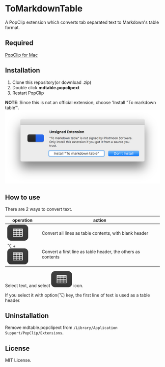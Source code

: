 # ToMarkdownTable
A PopClip extension which converts tab separated text to Markdown's table format.

## Required
[PopClip for Mac](http://pilotmoon.com/popclip/)

## Installation

1. Clone this repository(or download .zip)
2. Double click **mdtable.popclipext**
3. Restart PopClip

**NOTE**: Since this is not an official extension, choose 'Install "To markdown table"'.
![Choose Install](images/installation_alert.png)

## How to use

There are 2 ways to convert text.

|operation|action|
|---|---|
|![](images/icon.png)|Convert all lines as table contents, with blank header|
|⌥ + ![](images/icon.png)|Convert a first line as table header, the others as contents|

Select text, and select ![](images/icon.png) icon.
<!-- Add animated gif image -->

If you select it with option(⌥) key, the first line of text is used as a table header. 
<!-- Add animated gif image -->

## Uninstallation
Remove mdtable.popclipext from `/Library/Application Support/PopClip/Extensions`.

## License
MIT License.
